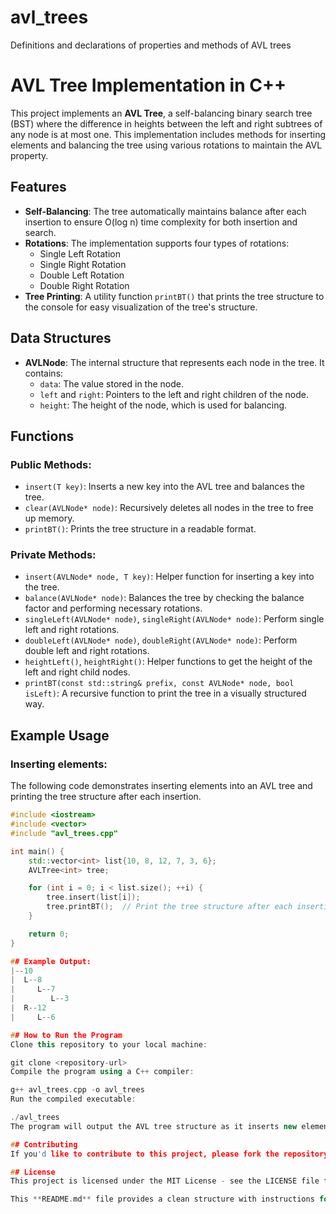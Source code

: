 # avl_trees
Definitions and declarations of properties and methods of AVL trees

# AVL Tree Implementation in C++

This project implements an **AVL Tree**, a self-balancing binary search tree (BST) where the difference in heights between the left and right subtrees of any node is at most one. This implementation includes methods for inserting elements and balancing the tree using various rotations to maintain the AVL property.

## Features

- **Self-Balancing**: The tree automatically maintains balance after each insertion to ensure O(log n) time complexity for both insertion and search.
- **Rotations**: The implementation supports four types of rotations:
  - Single Left Rotation
  - Single Right Rotation
  - Double Left Rotation
  - Double Right Rotation
- **Tree Printing**: A utility function `printBT()` that prints the tree structure to the console for easy visualization of the tree's structure.

## Data Structures

- **AVLNode**: The internal structure that represents each node in the tree. It contains:
  - `data`: The value stored in the node.
  - `left` and `right`: Pointers to the left and right children of the node.
  - `height`: The height of the node, which is used for balancing.

## Functions

### Public Methods:
- `insert(T key)`: Inserts a new key into the AVL tree and balances the tree.
- `clear(AVLNode* node)`: Recursively deletes all nodes in the tree to free up memory.
- `printBT()`: Prints the tree structure in a readable format.
  
### Private Methods:
- `insert(AVLNode* node, T key)`: Helper function for inserting a key into the tree.
- `balance(AVLNode* node)`: Balances the tree by checking the balance factor and performing necessary rotations.
- `singleLeft(AVLNode* node)`, `singleRight(AVLNode* node)`: Perform single left and right rotations.
- `doubleLeft(AVLNode* node)`, `doubleRight(AVLNode* node)`: Perform double left and right rotations.
- `heightLeft()`, `heightRight()`: Helper functions to get the height of the left and right child nodes.
- `printBT(const std::string& prefix, const AVLNode* node, bool isLeft)`: A recursive function to print the tree in a visually structured way.

## Example Usage

### Inserting elements:
The following code demonstrates inserting elements into an AVL tree and printing the tree structure after each insertion.

```cpp
#include <iostream>
#include <vector>
#include "avl_trees.cpp"

int main() {
    std::vector<int> list{10, 8, 12, 7, 3, 6};
    AVLTree<int> tree;

    for (int i = 0; i < list.size(); ++i) {
        tree.insert(list[i]);
        tree.printBT();  // Print the tree structure after each insertion
    }

    return 0;
}

## Example Output:
|--10
|  L--8
|     L--7
|        L--3
|  R--12
|     L--6

## How to Run the Program
Clone this repository to your local machine:

git clone <repository-url>
Compile the program using a C++ compiler:

g++ avl_trees.cpp -o avl_trees
Run the compiled executable:

./avl_trees
The program will output the AVL tree structure as it inserts new elements, balancing the tree as necessary.

## Contributing
If you'd like to contribute to this project, please fork the repository and submit a pull request with your changes.

## License
This project is licensed under the MIT License - see the LICENSE file for details.

This **README.md** file provides a clean structure with instructions for using and understanding the AVL Tree implementation. It also includes sections for setup and contribution, which are useful for anyone else looking to explore or contribute to your project. Be sure to replace the `<repository-url>` with your actual GitHub repository URL.

